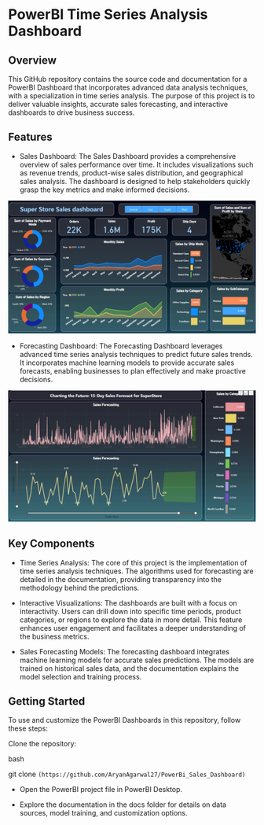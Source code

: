 # PowerBI Time Series Analysis Dashboard
## Overview
This GitHub repository contains the source code and documentation for a PowerBI Dashboard that incorporates advanced data analysis techniques, with a specialization in time series analysis. The purpose of this project is to deliver valuable insights, accurate sales forecasting, and interactive dashboards to drive business success.

## Features
* Sales Dashboard: The Sales Dashboard provides a comprehensive overview of sales performance over time. It includes visualizations such as revenue trends, product-wise sales distribution, and geographical sales analysis. The dashboard is designed to help stakeholders quickly grasp the key metrics and make informed decisions.

  
![png](images/Dashboard.png)

* Forecasting Dashboard: The Forecasting Dashboard leverages advanced time series analysis techniques to predict future sales trends. It incorporates machine learning models to provide accurate sales forecasts, enabling businesses to plan effectively and make proactive decisions.
  
  
![png](images/Forecasting.png)

## Key Components
* Time Series Analysis: The core of this project is the implementation of time series analysis techniques. The algorithms used for forecasting are detailed in the documentation, providing transparency into the methodology behind the predictions.

* Interactive Visualizations: The dashboards are built with a focus on interactivity. Users can drill down into specific time periods, product categories, or regions to explore the data in more detail. This feature enhances user engagement and facilitates a deeper understanding of the business metrics.

* Sales Forecasting Models: The forecasting dashboard integrates machine learning models for accurate sales predictions. The models are trained on historical sales data, and the documentation explains the model selection and training process.

## Getting Started
To use and customize the PowerBI Dashboards in this repository, follow these steps:

Clone the repository:

bash

git clone ``` (https://github.com/AryanAgarwal27/PowerBi_Sales_Dashboard) ```
* Open the PowerBI project file in PowerBI Desktop.

* Explore the documentation in the docs folder for details on data sources, model training, and customization options.





